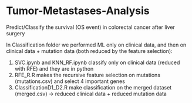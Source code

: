 # Tumor-Metastases-Analysis
Predict/Classify the survival (OS event) in colorectal cancer after liver surgery

In Classification folder we performed ML only on clinical data, and then on clinical data + mutation data (both reduced by the feature selection):
  1. SVC.ipynb and KNN_RF.ipynb classify only on clinical data (reduced with RFE) and they are in python
  2. RFE_R.R makes the recursive feature selection on mutations (mutations.csv) and select 4 important genes
  3. ClassificationD1_D2.R make classification on the merged dataset (merged.csv) -> reduced clinical data + reduced mutation data
